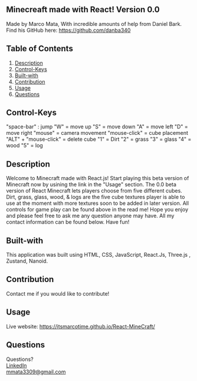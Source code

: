 ## Minecreaft made with React! Version 0.0
Made by Marco Mata,
With incredible amounts of help from Daniel Bark.
Find his GitHub here:
https://github.com/danba340

## Table of Contents
1. [Description](#description)
2. [Control-Keys](#Control-Keys)
3. [Built-with](#built-with)
4. [Contribution](#contribution)
5. [Usage](#usage)
6. [Questions](#questions)

## Control-Keys
"space-bar" : jump
"W" = move up
"S" = move down
"A" = move left
"D" = move right
"mouse" = camera movement
"mouse-click" = cube placement
"ALT" + "mouse-click" = delete cube
"1" = Dirt
"2" = grass
"3" = glass
"4" = wood
"5" = log

## Description
Welcome to Minecraft made with React.js! Start playing this beta version of Minecraft now by usining the link in the "Usage" section. The 0.0 beta version of React Minecraft lets players choose from five different cubes. Dirt, grass, glass, wood, & logs are the five cube textures player is able to use at the moment with more textures soon to be added in later version. All controls for game play can be found above in the read me! Hope you enjoy and please feel free to ask me any question anyone may have. All my contact information can be found below. Have fun!

## Built-with
This application was built using HTML, CSS, JavaScript, React.Js, Three.js , Zustand, Nanoid.

## Contribution
Contact me if you would like to contribute!

## Usage
Live website: https://itsmarcotime.github.io/React-MineCraft/

## Questions
Questions? <br /> 
<a href="https://www.linkedin.com/in/marco-mata-8165bb175/">LinkedIn</a><br />
mmata3309@gmail.com